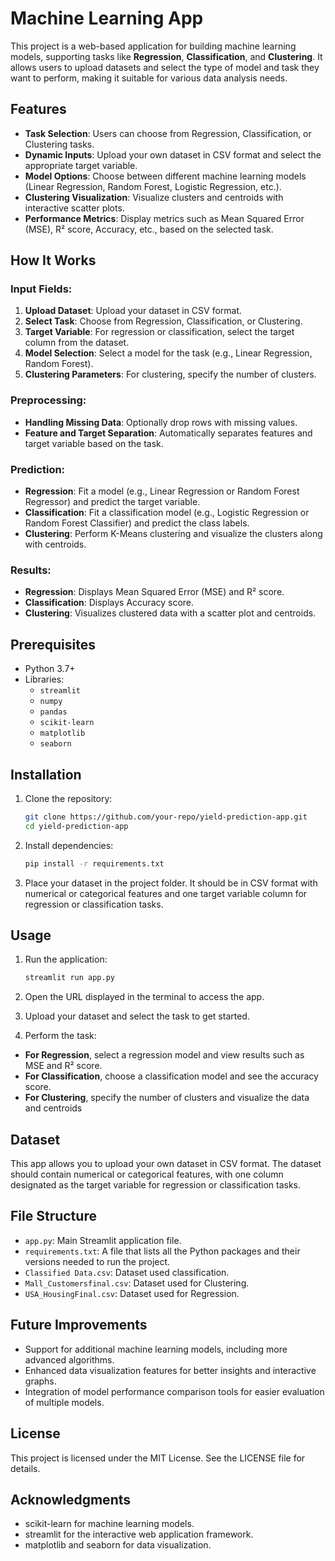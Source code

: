 # Machine Learning App

This project is a web-based application for building machine learning models, supporting tasks like **Regression**, **Classification**, and **Clustering**. It allows users to upload datasets and select the type of model and task they want to perform, making it suitable for various data analysis needs.

## Features

- **Task Selection**: Users can choose from Regression, Classification, or Clustering tasks.
- **Dynamic Inputs**: Upload your own dataset in CSV format and select the appropriate target variable.
- **Model Options**: Choose between different machine learning models (Linear Regression, Random Forest, Logistic Regression, etc.).
- **Clustering Visualization**: Visualize clusters and centroids with interactive scatter plots.
- **Performance Metrics**: Display metrics such as Mean Squared Error (MSE), R² score, Accuracy, etc., based on the selected task.

## How It Works

### Input Fields:
1. **Upload Dataset**: Upload your dataset in CSV format.
2. **Select Task**: Choose from Regression, Classification, or Clustering.
3. **Target Variable**: For regression or classification, select the target column from the dataset.
4. **Model Selection**: Select a model for the task (e.g., Linear Regression, Random Forest).
5. **Clustering Parameters**: For clustering, specify the number of clusters.

### Preprocessing:
- **Handling Missing Data**: Optionally drop rows with missing values.
- **Feature and Target Separation**: Automatically separates features and target variable based on the task.

### Prediction:
- **Regression**: Fit a model (e.g., Linear Regression or Random Forest Regressor) and predict the target variable.
- **Classification**: Fit a classification model (e.g., Logistic Regression or Random Forest Classifier) and predict the class labels.
- **Clustering**: Perform K-Means clustering and visualize the clusters along with centroids.

### Results:
- **Regression**: Displays Mean Squared Error (MSE) and R² score.
- **Classification**: Displays Accuracy score.
- **Clustering**: Visualizes clustered data with a scatter plot and centroids.

## Prerequisites

- Python 3.7+
- Libraries:
  - `streamlit`
  - `numpy`
  - `pandas`
  - `scikit-learn`
  - `matplotlib`
  - `seaborn`

## Installation

1. Clone the repository:
   ```bash
   git clone https://github.com/your-repo/yield-prediction-app.git
   cd yield-prediction-app
   ```

2. Install dependencies:
   ```bash
   pip install -r requirements.txt
   ```
3. Place your dataset in the project folder. It should be in CSV format with numerical or categorical features and one target variable column for regression or classification tasks.
   
## Usage

1. Run the application:
   ```bash
   streamlit run app.py
   ```

2. Open the URL displayed in the terminal to access the app.

3. Upload your dataset and select the task to get started.

4. Perform the task:

- **For Regression**, select a regression model and view results such as MSE and R² score.
- **For Classification**, choose a classification model and see the accuracy score.
- **For Clustering**, specify the number of clusters and visualize the data and centroids

## Dataset

This app allows you to upload your own dataset in CSV format. The dataset should contain numerical or categorical features, with one column designated as the target variable for regression or classification tasks.

## File Structure

- `app.py`: Main Streamlit application file.
- `requirements.txt`: A file that lists all the Python packages and their versions needed to run the project.
- `Classified Data.csv`: Dataset used classification.
- `Mall_Customersfinal.csv`: Dataset used for Clustering.
- `USA_HousingFinal.csv`: Dataset used for Regression.

## Future Improvements

- Support for additional machine learning models, including more advanced algorithms.
- Enhanced data visualization features for better insights and interactive graphs.
- Integration of model performance comparison tools for easier evaluation of multiple models.

## License

This project is licensed under the MIT License. See the LICENSE file for details.

## Acknowledgments

- scikit-learn for machine learning models.
- streamlit for the interactive web application framework.
- matplotlib and seaborn for data visualization.
  
